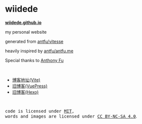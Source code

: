 # wiidede

**[wiidede.github.io](https://wiidede.github.io)**

my personal website

generated from [antfu/vitesse](https://github.com/antfu/vitesse)

heavily inspired by [antfu/antfu.me](https://github.com/antfu/antfu.me)

Special thanks to [Anthony Fu](https://antfu.me/)

<br>

* [博客地址(Vite)](https://wiidede.github.io)
* [旧博客(VuePress)](https://wiidede.github.io/wiidede-vuepress-blog/)
* [旧博客(Hexo)](https://wiidede.github.io/wiidede-hexo-blog/)

<br>

<samp>code is licensed under <a href='./LICENSE'>MIT</a>,<br> words and images are licensed under <a href='https://creativecommons.org/licenses/by-nc-sa/4.0/'>CC BY-NC-SA 4.0</a></samp>.
